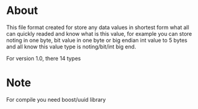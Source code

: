 # About
This file format created for store any data values in shortest form what all can quickly readed and know what is this value, 
for example you can store noting in one byte, bit value in one byte or big endian int value to 5 bytes and all know this value type is noting/bit/int big end.

For version 1.0, there 14 types

# Note
For compile you need boost/uuid library
